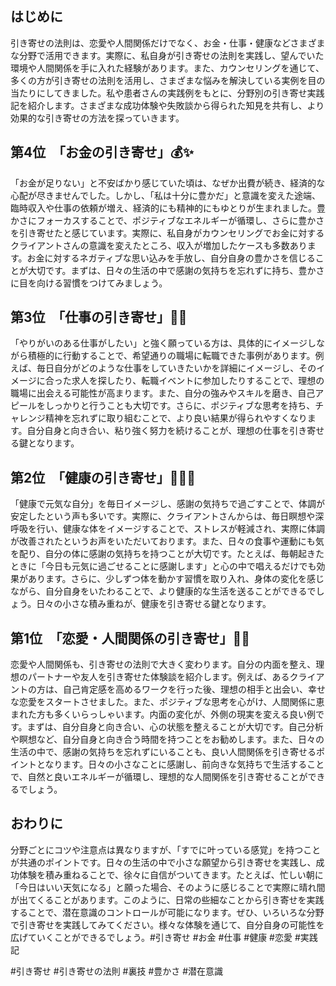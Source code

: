 ## はじめに
引き寄せの法則は、恋愛や人間関係だけでなく、お金・仕事・健康などさまざまな分野で活用できます。実際に、私自身が引き寄せの法則を実践し、望んでいた環境や人間関係を手に入れた経験があります。また、カウンセリングを通じて、多くの方が引き寄せの法則を活用し、さまざまな悩みを解決している実例を目の当たりにしてきました。私や患者さんの実践例をもとに、分野別の引き寄せ実践記を紹介します。さまざまな成功体験や失敗談から得られた知見を共有し、より効果的な引き寄せの方法を探っていきます。

## 第4位　「お金の引き寄せ」💰✨
「お金が足りない」と不安ばかり感じていた頃は、なぜか出費が続き、経済的な心配が尽きませんでした。しかし、「私は十分に豊かだ」と意識を変えた途端、臨時収入や仕事の依頼が増え、経済的にも精神的にもゆとりが生まれました。豊かさにフォーカスすることで、ポジティブなエネルギーが循環し、さらに豊かさを引き寄せたと感じています。実際に、私自身がカウンセリングでお金に対するクライアントさんの意識を変えたところ、収入が増加したケースも多数あります。お金に対するネガティブな思い込みを手放し、自分自身の豊かさを信じることが大切です。まずは、日々の生活の中で感謝の気持ちを忘れずに持ち、豊かさに目を向ける習慣をつけてみましょう。

## 第3位　「仕事の引き寄せ」💼🚀
「やりがいのある仕事がしたい」と強く願っている方は、具体的にイメージしながら積極的に行動することで、希望通りの職場に転職できた事例があります。例えば、毎日自分がどのような仕事をしていきたいかを詳細にイメージし、そのイメージに合った求人を探したり、転職イベントに参加したりすることで、理想の職場に出会える可能性が高まります。また、自分の強みやスキルを磨き、自己アピールをしっかりと行うことも大切です。さらに、ポジティブな思考を持ち、チャレンジ精神を忘れずに取り組むことで、より良い結果が得られやすくなります。自分自身と向き合い、粘り強く努力を続けることが、理想の仕事を引き寄せる鍵となります。

## 第2位　「健康の引き寄せ」🏃‍♂️🌱
「健康で元気な自分」を毎日イメージし、感謝の気持ちで過ごすことで、体調が安定したという声も多いです。実際に、クライアントさんからは、毎日瞑想や深呼吸を行い、健康な体をイメージすることで、ストレスが軽減され、実際に体調が改善されたというお声をいただいております。また、日々の食事や運動にも気を配り、自分の体に感謝の気持ちを持つことが大切です。たとえば、毎朝起きたときに「今日も元気に過ごせることに感謝します」と心の中で唱えるだけでも効果があります。さらに、少しずつ体を動かす習慣を取り入れ、身体の変化を感じながら、自分自身をいたわることで、より健康的な生活を送ることができるでしょう。日々の小さな積み重ねが、健康を引き寄せる鍵となります。

## 第1位　「恋愛・人間関係の引き寄せ」💑💖
恋愛や人間関係も、引き寄せの法則で大きく変わります。自分の内面を整え、理想のパートナーや友人を引き寄せた体験談を紹介します。例えば、あるクライアントの方は、自己肯定感を高めるワークを行った後、理想の相手と出会い、幸せな恋愛をスタートさせました。また、ポジティブな思考を心がけ、人間関係に恵まれた方も多くいらっしゃいます。内面の変化が、外側の現実を変える良い例です。まずは、自分自身と向き合い、心の状態を整えることが大切です。自己分析や瞑想など、自分自身と向き合う時間を持つことをお勧めします。また、日々の生活の中で、感謝の気持ちを忘れずにいることも、良い人間関係を引き寄せるポイントとなります。日々の小さなことに感謝し、前向きな気持ちで生活することで、自然と良いエネルギーが循環し、理想的な人間関係を引き寄せることができるでしょう。

## おわりに
分野ごとにコツや注意点は異なりますが、「すでに叶っている感覚」を持つことが共通のポイントです。日々の生活の中で小さな願望から引き寄せを実践し、成功体験を積み重ねることで、徐々に自信がついてきます。たとえば、忙しい朝に「今日はいい天気になる」と願った場合、そのように感じることで実際に晴れ間が出てくることがあります。このように、日常の些細なことから引き寄せを実践することで、潜在意識のコントロールが可能になります。ぜひ、いろいろな分野で引き寄せを実践してみてください。様々な体験を通じて、自分自身の可能性を広げていくことができるでしょう。#引き寄せ #お金 #仕事 #健康 #恋愛 #実践記



#引き寄せ #引き寄せの法則 #裏技 #豊かさ #潜在意識
